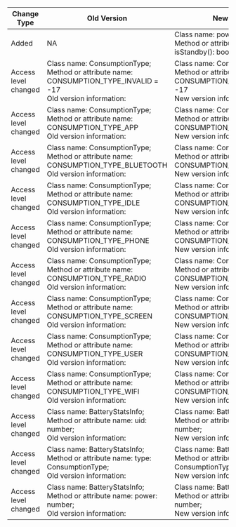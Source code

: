| Change Type | Old Version | New Version | d.ts File |
| ---- | ------ | ------ | -------- |
|Added|NA|Class name: power;<br>Method or attribute name: function isStandby(): boolean;|@ohos.power.d.ts|
|Access level changed|Class name: ConsumptionType;<br>Method or attribute name: CONSUMPTION_TYPE_INVALID = -17<br>Old version information: |Class name: ConsumptionType;<br>Method or attribute name: CONSUMPTION_TYPE_INVALID = -17<br>New version information: systemapi|@ohos.batteryStatistics.d.ts|
|Access level changed|Class name: ConsumptionType;<br>Method or attribute name: CONSUMPTION_TYPE_APP<br>Old version information: |Class name: ConsumptionType;<br>Method or attribute name: CONSUMPTION_TYPE_APP<br>New version information: systemapi|@ohos.batteryStatistics.d.ts|
|Access level changed|Class name: ConsumptionType;<br>Method or attribute name: CONSUMPTION_TYPE_BLUETOOTH<br>Old version information: |Class name: ConsumptionType;<br>Method or attribute name: CONSUMPTION_TYPE_BLUETOOTH<br>New version information: systemapi|@ohos.batteryStatistics.d.ts|
|Access level changed|Class name: ConsumptionType;<br>Method or attribute name: CONSUMPTION_TYPE_IDLE<br>Old version information: |Class name: ConsumptionType;<br>Method or attribute name: CONSUMPTION_TYPE_IDLE<br>New version information: systemapi|@ohos.batteryStatistics.d.ts|
|Access level changed|Class name: ConsumptionType;<br>Method or attribute name: CONSUMPTION_TYPE_PHONE<br>Old version information: |Class name: ConsumptionType;<br>Method or attribute name: CONSUMPTION_TYPE_PHONE<br>New version information: systemapi|@ohos.batteryStatistics.d.ts|
|Access level changed|Class name: ConsumptionType;<br>Method or attribute name: CONSUMPTION_TYPE_RADIO<br>Old version information: |Class name: ConsumptionType;<br>Method or attribute name: CONSUMPTION_TYPE_RADIO<br>New version information: systemapi|@ohos.batteryStatistics.d.ts|
|Access level changed|Class name: ConsumptionType;<br>Method or attribute name: CONSUMPTION_TYPE_SCREEN<br>Old version information: |Class name: ConsumptionType;<br>Method or attribute name: CONSUMPTION_TYPE_SCREEN<br>New version information: systemapi|@ohos.batteryStatistics.d.ts|
|Access level changed|Class name: ConsumptionType;<br>Method or attribute name: CONSUMPTION_TYPE_USER<br>Old version information: |Class name: ConsumptionType;<br>Method or attribute name: CONSUMPTION_TYPE_USER<br>New version information: systemapi|@ohos.batteryStatistics.d.ts|
|Access level changed|Class name: ConsumptionType;<br>Method or attribute name: CONSUMPTION_TYPE_WIFI<br>Old version information: |Class name: ConsumptionType;<br>Method or attribute name: CONSUMPTION_TYPE_WIFI<br>New version information: systemapi|@ohos.batteryStatistics.d.ts|
|Access level changed|Class name: BatteryStatsInfo;<br>Method or attribute name: uid: number;<br>Old version information: |Class name: BatteryStatsInfo;<br>Method or attribute name: uid: number;<br>New version information: systemapi|@ohos.batteryStatistics.d.ts|
|Access level changed|Class name: BatteryStatsInfo;<br>Method or attribute name: type: ConsumptionType;<br>Old version information: |Class name: BatteryStatsInfo;<br>Method or attribute name: type: ConsumptionType;<br>New version information: systemapi|@ohos.batteryStatistics.d.ts|
|Access level changed|Class name: BatteryStatsInfo;<br>Method or attribute name: power: number;<br>Old version information: |Class name: BatteryStatsInfo;<br>Method or attribute name: power: number;<br>New version information: systemapi|@ohos.batteryStatistics.d.ts|
